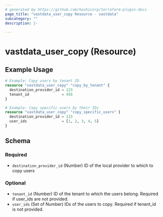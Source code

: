 ```yaml
---
# generated by https://github.com/hashicorp/terraform-plugin-docs
page_title: "vastdata_user_copy Resource - vastdata"
subcategory: ""
description: |-
  
---
```


# vastdata_user_copy (Resource)



## Example Usage

```terraform
# Example: Copy users by tenant ID
resource "vastdata_user_copy" "copy_by_tenant" {
  destination_provider_id = 123
  tenant_id               = 456
}

# Example: Copy specific users by their IDs
resource "vastdata_user_copy" "copy_specific_users" {
  destination_provider_id = 123
  user_ids                = [1, 2, 3, 4, 5]
}
```

<!-- schema generated by tfplugindocs -->
## Schema

### Required

- `destination_provider_id` (Number) ID of the local provider to which to copy users

### Optional

- `tenant_id` (Number) ID of the tenant to which the users belong. Required if user_ids are not provided.
- `user_ids` (Set of Number) IDs of the users to copy. Required if tenant_id is not provided.
